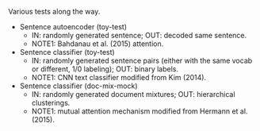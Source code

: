 Various tests along the way.

* Sentence autoencoder (toy-test)
  * IN: randomly generated sentence; OUT: decoded same sentence.
  * NOTE1: Bahdanau et al. (2015) attention.
* Sentence classifier (toy-test)
  * IN: randomly generated sentence pairs (either with the same vocab or different, 1/0 labeling); OUT: binary labels.
  * NOTE1: CNN text classifier modified from Kim (2014).
* Sentence classifier (doc-mix-mock)
  * IN: randomly generated document mixtures; OUT: hierarchical clusterings.
  * NOTE1: mutual attention mechanism modified from Hermann et al. (2015).
